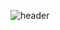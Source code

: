 ![header](https://capsule-render.vercel.app/api?type=wave&color=auto&height=120&section=header&text=JD%20Coding&fontSize=20)
